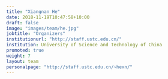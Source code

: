 ```yaml
---
title: "Xiangnan He"
date: 2018-11-19T10:47:58+10:00
draft: false
image: "images/team/he.jpg"
jobtitle: "Organizers"
institutionurl: "http://staff.ustc.edu.cn/"
institution: University of Science and Technology of China
promoted: true
weight: 7
layout: team
personalpage: "http://staff.ustc.edu.cn/~hexn/"
---
```

